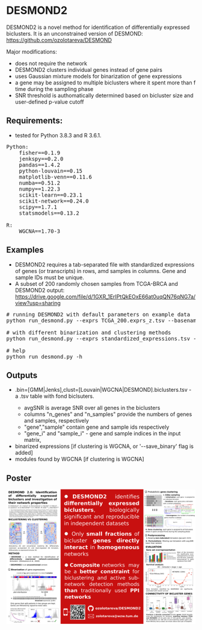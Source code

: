 # DESMOND2

DESMOND2 is a novel method for identification of differentially expressed biclusters.
It is an unconstrained version of DESMOND: https://github.com/ozolotareva/DESMOND

Major modifications:
 * does not require the network 
 * DESMOND2 clusters individual genes instead of gene pairs
 * uses Gaussian mixture models for binarization of gene expressions
 * a gene may be assigned to multiple biclusters where it spent more than f time during the sampling phase
 * SNR threshold is authomatically determined based on bicluster size and user-defined p-value cutoff

## Requirements:
 * tested for Python 3.8.3 and R 3.6.1.
<pre>
Python:
    fisher==0.1.9
    jenkspy==0.2.0
    pandas==1.4.2
    python-louvain==0.15
    matplotlib-venn==0.11.6
    numba==0.51.2
    numpy==1.22.3
    scikit-learn==0.23.1
    scikit-network==0.24.0
    scipy==1.7.1
    statsmodels==0.13.2

R:
    WGCNA==1.70-3
</pre>

## Examples
* DESMOND2 requires a tab-separated file with standardized expressions of genes (or transcripts) in rows, amd samples in columns. Gene and sample IDs must be unique. 
* A subset of 200 randomly chosen samples from TCGA-BRCA and DESMOND2 output:
<url>https://drive.google.com/file/d/1GXR_1ErIPtQkEOxE66at0uqQN76qNG7a/view?usp=sharing</url>

<pre>
# running DESMOND2 with default parameters on example data
python run_desmond.py --exprs TCGA_200.exprs_z.tsv --basename TCGA_200_results

# with different binarization and clustering methods
python run_desmond.py --exprs standardized_expressions.tsv --basename results --binarization Jenks --clustering WGCNA

# help
python run_desmond.py -h
</pre>

## Outputs
* <basename>.bin=[GMM|Jenks],clust=[Louvain|WGCNA|DESMOND].biclusters.tsv - a .tsv table with fond biclsuters.
    - avgSNR is average SNR over all genes in the biclusters
    - columns "n_genes" and "n_samples" provide the numbers of genes and samples, respectively 
    - "gene","sample" contain gene and sample ids respectively
    - "gene_i" and  "sample_i" - gene and sample indices in the input matrix,  
* binarized expressions [if clustering is WGCNA,  or  '--save_binary' flag is added]
* modules found by WGCNA [if clustering is WGCNA]

## Poster
![./poster/DESMOND2.pdf](./poster/DESMOND2.png)
